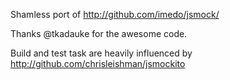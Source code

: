 Shamless port of http://github.com/imedo/jsmock/

Thanks @tkadauke for the awesome code.

Build and test task are heavily influenced by http://github.com/chrisleishman/jsmockito

